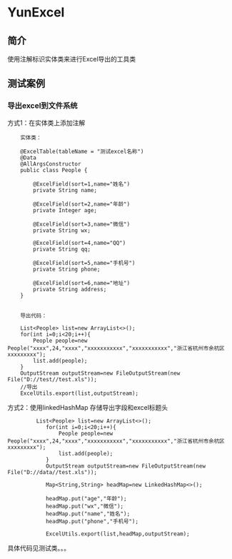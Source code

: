 # YunExcel

## 简介

使用注解标识实体类来进行Excel导出的工具类


## 测试案例

### 导出excel到文件系统

方式1：在实体类上添加注解

        实体类：

        @ExcelTable(tableName = "测试excel名称")
        @Data
        @AllArgsConstructor
        public class People {
        
            @ExcelField(sort=1,name="姓名")
            private String name;
        
            @ExcelField(sort=2,name="年龄")
            private Integer age;
        
            @ExcelField(sort=3,name="微信")
            private String wx;
        
            @ExcelField(sort=4,name="QQ")
            private String qq;
        
            @ExcelField(sort=5,name="手机号")
            private String phone;
        
            @ExcelField(sort=6,name="地址")
            private String address;
        }
        
        
        导出代码：
        
        List<People> list=new ArrayList<>();
        for(int i=0;i<20;i++){
            People people=new People("xxxx",24,"xxxx","xxxxxxxxxxx","xxxxxxxxxxx","浙江省杭州市余杭区xxxxxxxxx");
            list.add(people);
        }
        OutputStream outputStream=new FileOutputStream(new File("D://test//test.xls"));
        //导出
        ExcelUtils.export(list,outputStream);
        

方式2：使用linkedHashMap 存储导出字段和excel标题头

             List<People> list=new ArrayList<>();
                for(int i=0;i<20;i++){
                    People people=new People("xxxx",24,"xxxx","xxxxxxxxxxx","xxxxxxxxxxx","浙江省杭州市余杭区xxxxxxxxx");
                    list.add(people);
                }
                OutputStream outputStream=new FileOutputStream(new File("D://data//test.xls"));
      
                Map<String,String> headMap=new LinkedHashMap<>();
        
                headMap.put("age","年龄");
                headMap.put("wx","微信");
                headMap.put("name","姓名");
                headMap.put("phone","手机号");
        
                ExcelUtils.export(list,headMap,outputStream);

具体代码见测试类。。。
